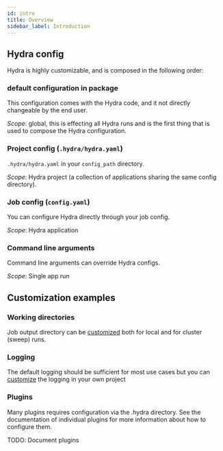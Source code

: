 ```yaml
---
id: intro
title: Overview
sidebar_label: Introduction
---
```


## Hydra config
Hydra is highly customizable, and is composed in the following order:

### default configuration in package
This configuration comes with the Hydra code, and it not directly changeable by the end user.

*Scope*: global, this is effecting all Hydra runs and is the first thing that is used
to compose the Hydra configuration.

### Project config (`.hydra/hydra.yaml`)
`.hydra/hydra.yaml` in your `config_path` directory.

*Scope*: Hydra project (a collection of applications sharing the same config directory).

### Job config (`config.yaml`)
You can configure Hydra directly through your job config.

*Scope*: Hydra application

### Command line arguments
Command line arguments can override Hydra configs.

*Scope*: Single app run

## Customization examples
### Working directories
Job output directory can be [customized](workdir) both for local and for cluster (sweep) runs.

### Logging
The default logging should be sufficient for most use cases but you can [customize](logging) 
the logging in your own project 

### Plugins
Many plugins requires configuration via the .hydra directory.
See the documentation of individual plugins for more information about how to configure them.

TODO: Document plugins


